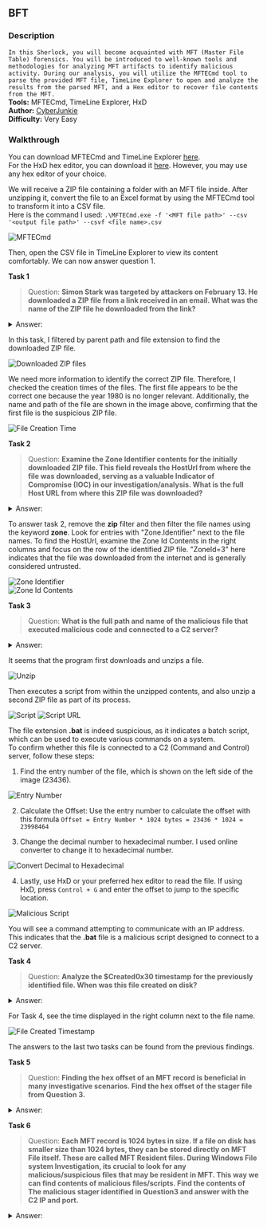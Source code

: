 ## BFT
### Description
`In this Sherlock, you will become acquainted with MFT (Master File Table) forensics. You will be introduced to well-known tools and methodologies for analyzing MFT artifacts to identify malicious activity. During our analysis, you will utilize the MFTECmd tool to parse the provided MFT file, TimeLine Explorer to open and analyze the results from the parsed MFT, and a Hex editor to recover file contents from the MFT.`  
**Tools:** MFTECmd, TimeLine Explorer, HxD  
**Author:** [CyberJunkie](https://app.hackthebox.com/users/468989)  
**Difficulty:** Very Easy  

### Walkthrough
You can download MFTECmd and TimeLine Explorer [here](https://ericzimmerman.github.io/#!index.md).  
For the HxD hex editor, you can download it [here](https://mh-nexus.de/en/downloads.php?product=HxD20). However, you may use any hex editor of your choice.  
  
We will receive a ZIP file containing a folder with an MFT file inside. After unzipping it, convert the file to an Excel format by using the MFTECmd tool to transform it into a CSV file.  
Here is the command I used: `.\MFTECmd.exe -f '<MFT file path>' --csv '<output file path>' --csvf <file name>.csv`    

![MFTECmd](images/bft-mftecmd.png)  

Then, open the CSV file in TimeLine Explorer to view its content comfortably. We can now answer question 1.  
 
**Task 1**  
>Question: **Simon Stark was targeted by attackers on February 13. He downloaded a ZIP file from a link received in an email. What was the name of the ZIP file he downloaded from the link?**   
<details><summary>Answer: </summary>Stage-20240213T093324Z-001.zip</details>

In this task, I filtered by parent path and file extension to find the downloaded ZIP file.  

![Downloaded ZIP files](images/bft-zip.png)  

We need more information to identify the correct ZIP file. Therefore, I checked the creation times of the files. The first file appears to be the correct one because the year 1980 is no longer relevant. Additionally, the name and path of the file are shown in the image above, confirming that the first file is the suspicious ZIP file.  

![File Creation Time](images/bft-creationtime.png)  

**Task 2**  
>Question: **Examine the Zone Identifier contents for the initially downloaded ZIP file. This field reveals the HostUrl from where the file was downloaded, serving as a valuable Indicator of Compromise (IOC) in our investigation/analysis. What is the full Host URL from where this ZIP file was downloaded?**   
<details><summary>Answer: </summary>https://storage.googleapis.com/drive-bulk-export-anonymous/20240213T093324.039Z/4133399871716478688/a40aecd0-1cf3-4f88-b55a-e188d5c1c04f/1/c277a8b4-afa9-4d34-b8ca-e1eb5e5f983c?authuser</details>

To answer task 2, remove the **zip** filter and then filter the file names using the keyword **zone**. Look for entries with "Zone.Identifier" next to the file names. To find the HostUrl, examine the Zone Id Contents in the right columns and focus on the row of the identified ZIP file. "ZoneId=3" here indicates that the file was downloaded from the internet and is generally considered untrusted.  

![Zone Identifier](images/bft-zone.png)  
![Zone Id Contents](images/bft-zoneid.png)  

**Task 3**  
>Question: **What is the full path and name of the malicious file that executed malicious code and connected to a C2 server?**   
<details><summary>Answer: </summary>C:\Users\simon.stark\Downloads\Stage-20240213T093324Z-001\Stage\invoice\invoices\invoice.bat</details>  

It seems that the program first downloads and unzips a file.  

![Unzip](images/bft-unzip.png)  

Then executes a script from within the unzipped contents, and also unzip a second ZIP file as part of its process.  

![Script](images/bft-script.png) ![Script URL](images/bft-scriptURL.png)  

The file extension **.bat** is indeed suspicious, as it indicates a batch script, which can be used to execute various commands on a system.  
To confirm whether this file is connected to a C2 (Command and Control) server, follow these steps:  
1. Find the entry number of the file, which is shown on the left side of the image (23436).

![Entry Number](images/bft-entrynum.png)  

2. Calculate the Offset: Use the entry number to calculate the offset with this formula
`Offset = Entry Number * 1024 bytes = 23436 * 1024 = 23998464`  

3. Change the decimal number to hexadecimal number. I used online converter to change it to hexadecimal number.  

![Convert Decimal to Hexadecimal](images/bft-dectohex.png)  

4. Lastly, use HxD or your preferred hex editor to read the file. If using HxD, press `Control + G` and enter the offset to jump to the specific location.
 
![Malicious Script](images/bft-malscript.png)  

You will see a command attempting to communicate with an IP address. This indicates that the **.bat** file is a malicious script designed to connect to a C2 server.  

**Task 4**  
>Question: **Analyze the $Created0x30 timestamp for the previously identified file. When was this file created on disk?**   
<details><summary>Answer: </summary>2024-02-13 16:38:39</details>

For Task 4, see the time displayed in the right column next to the file name.  

![File Created Timestamp](images/bft-created.png)  

The answers to the last two tasks can be found from the previous findings.  

**Task 5**  
>Question: **Finding the hex offset of an MFT record is beneficial in many investigative scenarios. Find the hex offset of the stager file from Question 3.**   
<details><summary>Answer: </summary>16E3000</details>

**Task 6**  
>Question: **Each MFT record is 1024 bytes in size. If a file on disk has smaller size than 1024 bytes, they can be stored directly on MFT File itself. These are called MFT Resident files. During Windows File system Investigation, its crucial to look for any malicious/suspicious files that may be resident in MFT. This way we can find contents of malicious files/scripts. Find the contents of The malicious stager identified in Question3 and answer with the C2 IP and port.**   
<details><summary>Answer: </summary>43.204.110.203:6666</details>
